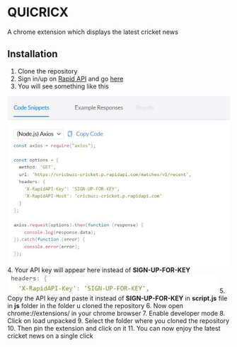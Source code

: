 # QUICRICX
A chrome extension which displays the latest cricket news

## Installation
1. Clone the repository
2. Sign in/up on <a href="https://rapidapi.com" target="_blank">Rapid API</a> and go <a href="https://rapidapi.com/cricketapilive/api/cricbuzz-cricket" target="_blank">here</a>
3. You will see something like this
<img src="screenshots/key.JPG">
4. Your API key will appear here instead of <b>SIGN-UP-FOR-KEY</b>
<img src="screenshots/apiKey.JPG">
5. Copy the API key and paste it instead of <b>SIGN-UP-FOR-KEY</b> in <b>script.js</b> file in <b>js</b> folder in the folder u cloned the repository
6. Now open chrome://extensions/ in your chrome browser
7. Enable developer mode
8. Click on load unpacked
9. Select the folder where you cloned the repository
10. Then pin the extension and click on it
11. You can now enjoy the latest cricket news on a single click